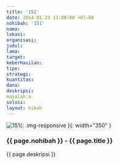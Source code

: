 ```yaml
---
title: '151'
date: 2014-01-23 11:08:00 +07:00
nohibah: '151'
nama:
lokasi:
organisasi:
judul:
lama:
target:
keberhasilan:
tipe:
strategi:
kuantitas:
dana:
deskripsi:
masalah:a
solusi:
layout: hibah
---
```


![151](/static/img/hibahcms/151.png){: .img-responsive }{: width="350" }

### {{ page.nohibah }} - {{ page.title }}

{{ page.deskripsi }}
